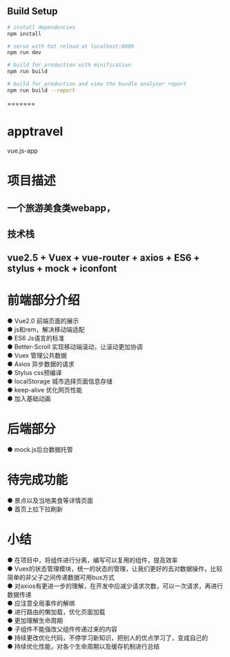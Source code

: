 ## Build Setup

``` bash
# install dependencies
npm install

# serve with hot reload at localhost:8080
npm run dev

# build for production with minification
npm run build

# build for production and view the bundle analyzer report
npm run build --report
```
=======
# apptravel
vue.js-app

项目描述
========
一个旅游美食类webapp，
---
技术栈
--------
vue2.5 +  Vuex + vue-router + axios + ES6 + stylus + mock  + iconfont
------
# 前端部分介绍
● Vue2.0 前端页面的展示<br>
● js和rem，解决移动端适配<br>
● ES6 Js语言的标准<br>
● Better-Scroll 实现移动端滚动，让滚动更加协调<br>
● Vuex 管理公共数据<br>
● Axios 异步数据的请求<br>
● Stylus css预编译<br>
● localStorage 城市选择页面信息存储 <br>
● keep-alive 优化网页性能<br>
● 加入基础动画<br>
# 后端部分
● mock.js后台数据托管<br>
# 待完成功能
● 景点以及当地美食等详情页面<br>
● 首页上拉下拉刷新<br>
# 小结
● 在项目中，将组件进行分离，编写可以复用的组件，提高效率<br>
● Vuex的状态管理模块，统一的状态的管理，让我们更好的去对数据操作，比较简单的非父子之间传递数据可用bus方式<br>
● 对axios有更进一步的理解，在开发中应减少请求次数，可以一次请求，再进行数据传递<br>
● 应注意全局事件的解绑<br>
● 进行路由的懒加载，优化页面加载<br>
● 更加理解生命周期<br>
● 子组件不能强改父组件传递过来的内容<br>
● 持续更改优化代码，不停学习新知识，把别人的优点学习了，变成自己的<br>
● 持续优化性能，对各个生命周期以及缓存机制进行总结


